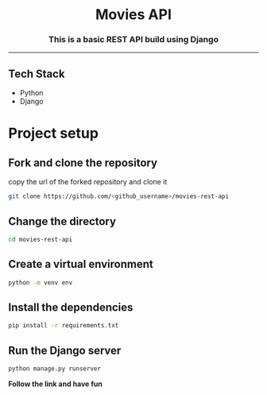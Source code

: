 <h1 align=center>Movies API</h1>

<h3 align=center>This is a basic REST API build using Django</h3>

---
## Tech Stack
- Python
- Django

# Project setup

## Fork and clone the repository

copy the url of the forked repository and clone it

```bash 
git clone https://github.com/<github_username>/movies-rest-api
```
## Change the directory
```bash
cd movies-rest-api
```

## Create a virtual environment

```bash
python -m venv env
```

## Install the dependencies

```bash 
pip install -r requirements.txt
```
 ## Run the Django server
 
 ```bash 
 python manage.py runserver
 ```
 
<strong>Follow the link and have fun</strong>
